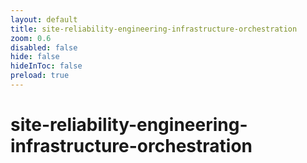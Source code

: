 ```yaml
---
layout: default 
title: site-reliability-engineering-infrastructure-orchestration  
zoom: 0.6   
disabled: false 
hide: false 
hideInToc: false    
preload: true   
---
```



# site-reliability-engineering-infrastructure-orchestration   
